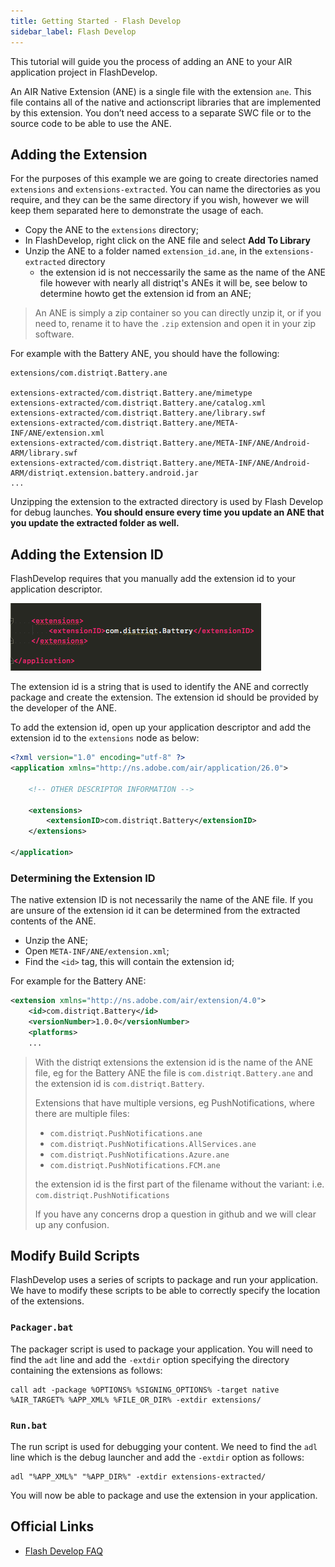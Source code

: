 ```yaml
---
title: Getting Started - Flash Develop
sidebar_label: Flash Develop
---
```


This tutorial will guide you the process of adding an ANE to your AIR application project in FlashDevelop.

An AIR Native Extension (ANE) is a single file with the extension `ane`. This file contains all of the native and actionscript libraries that are implemented by this extension. You don’t need access to a separate SWC file or to the source code to be able to use the ANE.


## Adding the Extension

For the purposes of this example we are going to create directories named `extensions` and `extensions-extracted`. You can name the directories as you require, and they can be the same directory if you wish, however we will keep them separated here to demonstrate the usage of each.

- Copy the ANE to the `extensions` directory;
- In FlashDevelop, right click on the ANE file and select **Add To Library**
- Unzip the ANE to a folder named `extension_id.ane`, in the `extensions-extracted` directory
  - the extension id is not neccessarily the same as the name of the ANE file however with nearly all distriqt's ANEs it will be, see below to determine howto get the extension id from an ANE;

> 
> An ANE is simply a zip container so you can directly unzip it, or if you need to, rename it to have the `.zip` extension and open it in your zip software.
> 

For example with the Battery ANE, you should have the following:

```
extensions/com.distriqt.Battery.ane

extensions-extracted/com.distriqt.Battery.ane/mimetype
extensions-extracted/com.distriqt.Battery.ane/catalog.xml
extensions-extracted/com.distriqt.Battery.ane/library.swf
extensions-extracted/com.distriqt.Battery.ane/META-INF/ANE/extension.xml
extensions-extracted/com.distriqt.Battery.ane/META-INF/ANE/Android-ARM/library.swf
extensions-extracted/com.distriqt.Battery.ane/META-INF/ANE/Android-ARM/distriqt.extension.battery.android.jar
...
```

Unzipping the extension to the extracted directory is used by Flash Develop for debug launches. **You should ensure every time you update an ANE that you update the extracted folder as well.**


## Adding the Extension ID

FlashDevelop requires that you manually add the extension id to your application descriptor.

![](images/ane-tutorial-add-flashdevelop-4.png)

The extension id is a string that is used to identify the ANE and correctly package and create the extension. The extension id should be provided by the developer of the ANE.

To add the extension id, open up your application descriptor and add the extension id to the `extensions` node as below:

```xml
<?xml version="1.0" encoding="utf-8" ?>
<application xmlns="http://ns.adobe.com/air/application/26.0">

    <!-- OTHER DESCRIPTOR INFORMATION -->

    <extensions>
        <extensionID>com.distriqt.Battery</extensionID>
    </extensions>

</application>
```


### Determining the Extension ID

The native extension ID is not necessarily the name of the ANE file. If you are unsure of the extension id it can be determined from the extracted contents of the ANE.

- Unzip the ANE;
- Open `META-INF/ANE/extension.xml`;
- Find the `<id>` tag, this will contain the extension id;

For example for the Battery ANE:

```xml
<extension xmlns="http://ns.adobe.com/air/extension/4.0">
	<id>com.distriqt.Battery</id>
	<versionNumber>1.0.0</versionNumber>
	<platforms>
    ...
```



> 
> With the distriqt extensions the extension id is the name of the ANE file, eg for the Battery ANE the file is `com.distriqt.Battery.ane` and the extension id is `com.distriqt.Battery`.
>
> Extensions that have multiple versions, eg PushNotifications, where there are multiple files:
> - `com.distriqt.PushNotifications.ane` 
> - `com.distriqt.PushNotifications.AllServices.ane` 
> - `com.distriqt.PushNotifications.Azure.ane` 
> - `com.distriqt.PushNotifications.FCM.ane` 
>
> the extension id is the first part of the filename without the variant: i.e. `com.distriqt.PushNotifications`
>
> If you have any concerns drop a question in github and we will clear up any confusion.
>




## Modify Build Scripts

FlashDevelop uses a series of scripts to package and run your application. We have to modify these scripts to be able to correctly specify the location of the extensions.


### `Packager.bat`

The packager script is used to package your application. You will need to find the `adt` line and add the `-extdir` option specifying the directory containing the extensions as follows:

```
call adt -package %OPTIONS% %SIGNING_OPTIONS% -target native %AIR_TARGET% %APP_XML% %FILE_OR_DIR% -extdir extensions/
```



### `Run.bat`

The run script is used for debugging your content. We need to find the `adl` line which is the debug launcher and add the `-extdir` option as follows:

```
adl "%APP_XML%" "%APP_DIR%" -extdir extensions-extracted/
```










You will now be able to package and use the extension in your application.




## Official Links

- [Flash Develop FAQ](http://www.flashdevelop.org/wikidocs/index.php?title=F.A.Q#What_needs_to_be_done_to_use_an_.ANE_.28Adobe_Native_Extension.29_with_FD.3F)


